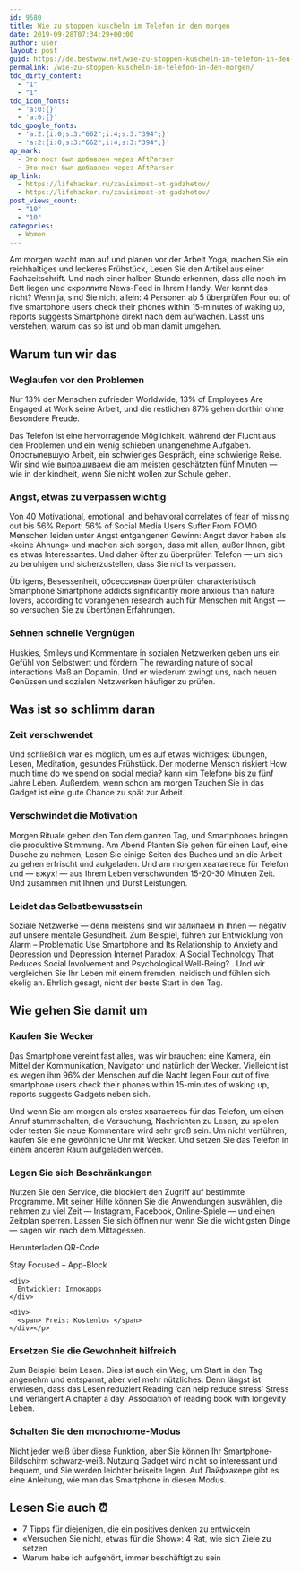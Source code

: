 ```yaml
---
id: 9580
title: Wie zu stoppen kuscheln im Telefon in den morgen
date: 2019-09-28T07:34:29+00:00
author: user
layout: post
guid: https://de.bestwow.net/wie-zu-stoppen-kuscheln-im-telefon-in-den-morgen/
permalink: /wie-zu-stoppen-kuscheln-im-telefon-in-den-morgen/
tdc_dirty_content:
  - "1"
  - "1"
tdc_icon_fonts:
  - 'a:0:{}'
  - 'a:0:{}'
tdc_google_fonts:
  - 'a:2:{i:0;s:3:"662";i:4;s:3:"394";}'
  - 'a:2:{i:0;s:3:"662";i:4;s:3:"394";}'
ap_mark:
  - Это пост был добавлен через AftParser
  - Это пост был добавлен через AftParser
ap_link:
  - https://lifehacker.ru/zavisimost-ot-gadzhetov/
  - https://lifehacker.ru/zavisimost-ot-gadzhetov/
post_views_count:
  - "10"
  - "10"
categories:
  - Women
---
```

Am morgen wacht man auf und planen vor der Arbeit Yoga, machen Sie ein reichhaltiges und leckeres Frühstück, Lesen Sie den Artikel aus einer Fachzeitschrift. Und nach einer halben Stunde erkennen, dass alle noch im Bett liegen und скроллите News-Feed in Ihrem Handy. Wer kennt das nicht? Wenn ja, sind Sie nicht allein: 4 Personen ab 5 überprüfen <span><span> Four out of five smartphone users check their phones within 15-minutes of waking up, reports suggests </span> </span> Smartphone direkt nach dem aufwachen. Lasst uns verstehen, warum das so ist und ob man damit umgehen.

## Warum tun wir das

### Weglaufen vor den Problemen

Nur 13% der Menschen zufrieden <span><span> Worldwide, 13% of Employees Are Engaged at Work </span> </span> seine Arbeit, und die restlichen 87% gehen dorthin ohne Besondere Freude.

Das Telefon ist eine hervorragende Möglichkeit, während der Flucht aus den Problemen und ein wenig schieben unangenehme Aufgaben. Опостылевшую Arbeit, ein schwieriges Gespräch, eine schwierige Reise. Wir sind wie выпрашиваем die am meisten geschätzten fünf Minuten — wie in der kindheit, wenn Sie nicht wollen zur Schule gehen.

### Angst, etwas zu verpassen wichtig

Von 40 <span><span> Motivational, emotional, and behavioral correlates of fear of missing out </span> </span> bis 56% <span><span> Report: 56% of Social Media Users Suffer From FOMO </span> </span> Menschen leiden unter Angst entgangenen Gewinn: Angst davor haben als «keine Ahnung» und machen sich sorgen, dass mit allen, außer Ihnen, gibt es etwas Interessantes. Und daher öfter zu überprüfen Telefon — um sich zu beruhigen und sicherzustellen, dass Sie nichts verpassen.

Übrigens, Besessenheit, обсессивная überprüfen charakteristisch Smartphone <span><span> Smartphone addicts significantly more anxious than nature lovers, according to vorangehen research </span> </span> auch für Menschen mit Angst — so versuchen Sie zu übertönen Erfahrungen.

### Sehnen schnelle Vergnügen

Huskies, Smileys und Kommentare in sozialen Netzwerken geben uns ein Gefühl von Selbstwert und fördern <span><span> The rewarding nature of social interactions </span> </span> Maß an Dopamin. Und er wiederum zwingt uns, nach neuen Genüssen und sozialen Netzwerken häufiger zu prüfen.

## Was ist so schlimm daran

### Zeit verschwendet

Und schließlich war es möglich, um es auf etwas wichtiges: übungen, Lesen, Meditation, gesundes Frühstück. Der moderne Mensch riskiert <span><span> How much time do we spend on social media? </span> </span> kann «im Telefon» bis zu fünf Jahre Leben. Außerdem, wenn schon am morgen Tauchen Sie in das Gadget ist eine gute Chance zu spät zur Arbeit.

### Verschwindet die Motivation

Morgen Rituale geben den Ton dem ganzen Tag, und Smartphones bringen die produktive Stimmung. Am Abend Planten Sie gehen für einen Lauf, eine Dusche zu nehmen, Lesen Sie einige Seiten des Buches und an die Arbeit zu gehen erfrischt und aufgeladen. Und am morgen хватаетесь für Telefon und — вжух! — aus Ihrem Leben verschwunden 15-20-30 Minuten Zeit. Und zusammen mit Ihnen und Durst Leistungen.

### Leidet das Selbstbewusstsein

Soziale Netzwerke — denn meistens sind wir залипаем in Ihnen — negativ auf unsere mentale Gesundheit. Zum Beispiel, führen zur Entwicklung von Alarm &#8211; <span><span> Problematic Use Smartphone and Its Relationship to Anxiety and Depression </span> </span> und Depression <span><span> Internet Paradox: A Social Technology That Reduces Social Involvement and Psychological Well-Being? </span> </span>. Und wir vergleichen Sie Ihr Leben mit einem fremden, neidisch und fühlen sich ekelig an. Ehrlich gesagt, nicht der beste Start in den Tag.

## Wie gehen Sie damit um

### Kaufen Sie Wecker

Das Smartphone vereint fast alles, was wir brauchen: eine Kamera, ein Mittel der Kommunikation, Navigator und natürlich der Wecker. Vielleicht ist es wegen ihm 96% der Menschen auf die Nacht legen <span><span> Four out of five smartphone users check their phones within 15-minutes of waking up, reports suggests </span> </span> Gadgets neben sich.

Und wenn Sie am morgen als erstes хватаетесь für das Telefon, um einen Anruf stummschalten, die Versuchung, Nachrichten zu Lesen, zu spielen oder testen Sie neue Kommentare wird sehr groß sein. Um nicht verführen, kaufen Sie eine gewöhnliche Uhr mit Wecker. Und setzen Sie das Telefon in einem anderen Raum aufgeladen werden.

### Legen Sie sich Beschränkungen

Nutzen Sie den Service, die blockiert den Zugriff auf bestimmte Programme. Mit seiner Hilfe können Sie die Anwendungen auswählen, die nehmen zu viel Zeit — Instagram, Facebook, Online-Spiele — und einen Zeitplan sperren. Lassen Sie sich öffnen nur wenn Sie die wichtigsten Dinge — sagen wir, nach dem Mittagessen.

<div>
  <div>
  </div>
  
  <div>
  </div>
  
  <div>
    <div>
      Herunterladen <span>QR-Code </span>
    </div></p>
  </div>
  
  <div>
    <div>
      Stay Focused &#8211; App-Block
    </div>
    
    <div>
      Entwickler: Innoxapps
    </div>
    
    <div>
      <span> Preis: Kostenlos </span>
    </div></p>
  </div></p>
</div>

### **Ersetzen Sie die Gewohnheit hilfreich**

Zum Beispiel beim Lesen. Dies ist auch ein Weg, um Start in den Tag angenehm und entspannt, aber viel mehr nützliches. Denn längst ist erwiesen, dass das Lesen reduziert <span><span> Reading &#8216;can help reduce stress&#8217; </span> </span> Stress und verlängert <span><span> A chapter a day: Association of reading book with longevity </span> </span> Leben.

### Schalten Sie den monochrome-Modus

Nicht jeder weiß über diese Funktion, aber Sie können Ihr Smartphone-Bildschirm schwarz-weiß. Nutzung Gadget wird nicht so interessant und bequem, und Sie werden leichter beiseite legen. Auf Лайфхакере gibt es eine Anleitung, wie man das Smartphone in diesen Modus.

<div>
  <h2 class="read-also__title">
    <span>Lesen Sie auch</span> <span>⏰ </span>
  </h2>
  
  <ul class="read-also__list">
    <li>
      7 Tipps für diejenigen, die ein positives denken zu entwickeln
    </li>
    <li>
      «Versuchen Sie nicht, etwas für die Show»: 4 Rat, wie sich Ziele zu setzen
    </li>
    <li>
      Warum habe ich aufgehört, immer beschäftigt zu sein
    </li>
  </ul>
</div>